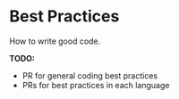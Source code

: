# Best Practices
How to write good code.

**TODO:**
* PR for general coding best practices
* PRs for best practices in each language